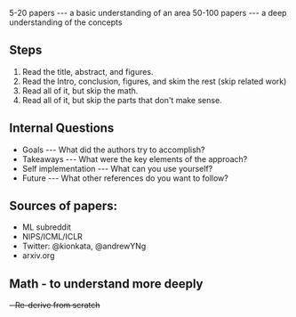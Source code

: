 5-20 papers --- a basic understanding of an area
50-100 papers --- a deep understanding of the concepts

## Steps
1. Read the title, abstract, and figures.
2. Read the Intro, conclusion, figures, and skim the rest (skip related work)
3. Read all of it, but skip the math.
4. Read all of it, but skip the parts that don't make sense.


## Internal Questions
- Goals --- What did the authors try to accomplish?
- Takeaways --- What were the key elements of the approach?
- Self implementation --- What can you use yourself?
- Future --- What other references do you want to follow?

## Sources of papers:
- ML subreddit
- NIPS/ICML/ICLR
- Twitter: @kionkata, @andrewYNg
- arxiv.org

## Math - to understand more deeply
~~- Re-derive from scratch~~

